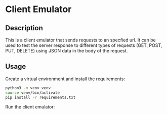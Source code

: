 # Client Emulator

## Description

This is a client emulator that sends requests to an specfied url. It can be used to test the server response to different types of requests (GET, POST, PUT, DELETE) using JSON data in the body of the request.

## Usage

Create a virtual environment and install the requirements:

```bash
python3 -m venv venv
source venv/bin/activate
pip install -r requirements.txt
```

Run the client emulator:

```bash
